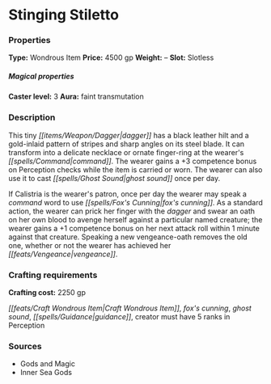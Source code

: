﻿---
Title: "Stinging Stiletto"
Type: "Wondrous Item"
Price: "4500 gp"
Weight: "–"
Slot: "Slotless"
Caster level: "3"
Aura: "faint transmutation"
Description: |
  "This tiny dagger has a black leather hilt and a gold-inlaid pattern of stripes and sharp angles on its steel blade. It can transform into a delicate necklace or ornate finger-ring at the wearer's command. The wearer gains a +3 competence bonus on Perception checks while the item is carried or worn. The wearer can also use it to cast _ghost sound_ once per day.
  If Calistria is the wearer's patron, once per day the wearer may speak a command word to use _fox's cunning_. As a standard action, the wearer can prick her finger with the dagger and swear an oath on her own blood to avenge herself against a particular named creature; the wearer gains a +1 competence bonus on her next attack roll within 1 minute against that creature. Speaking a new vengeance-oath removes the old one, whether or not the wearer has achieved her vengeance."
Crafting cost: "2250 gp"
Sources: "['Gods and Magic', 'Inner Sea Gods']"
---

# Stinging Stiletto

### Properties

**Type:** Wondrous Item **Price:** 4500 gp **Weight:** – **Slot:** Slotless

##### Magical properties

**Caster level:** 3 **Aura:** faint transmutation

### Description

This tiny _[[items/Weapon/Dagger|dagger]]_ has a black leather hilt and a gold-inlaid pattern of stripes and sharp angles on its steel blade. It can transform into a delicate necklace or ornate finger-ring at the wearer's _[[spells/Command|command]]_. The wearer gains a +3 competence bonus on Perception checks while the item is carried or worn. The wearer can also use it to cast _[[spells/Ghost Sound|ghost sound]]_ once per day.

If Calistria is the wearer's patron, once per day the wearer may speak a _command_ word to use _[[spells/Fox's Cunning|fox's cunning]]_. As a standard action, the wearer can prick her finger with the _dagger_ and swear an oath on her own blood to avenge herself against a particular named creature; the wearer gains a +1 competence bonus on her next attack roll within 1 minute against that creature. Speaking a new vengeance-oath removes the old one, whether or not the wearer has achieved her _[[feats/Vengeance|vengeance]]_.

### Crafting requirements

**Crafting cost:** 2250 gp

_[[feats/Craft Wondrous Item|Craft Wondrous Item]]_, _fox's cunning_, _ghost sound_, _[[spells/Guidance|guidance]]_, creator must have 5 ranks in Perception

### Sources

* Gods and Magic
* Inner Sea Gods